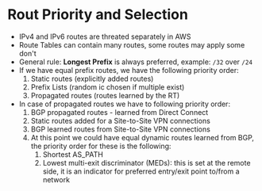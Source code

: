 # Rout Priority and Selection

- IPv4 and IPv6 routes are threated separately in AWS
- Route Tables can contain many routes, some routes may apply some don't
- General rule: **Longest Prefix** is always preferred, example: `/32` over `/24`
- If we have equal prefix routes, we have the following priority order:
    1. Static routes (explicitly added routes)
    2. Prefix Lists (random ic chosen if multiple exist)
    3. Propagated routes (routes learned by the RT)
- In case of propagated routes we have to following priority order:
    1. BGP propagated routes - learned from Direct Connect
    2. Static routes added for a Site-to-Site VPN connections
    3. BGP learned routes from Site-to-Site VPN connections
    4. At this point we could have equal dynamic routes learned from BGP, the priority order for these is the following:
        1. Shortest AS_PATH
        2. Lowest multi-exit discriminator (MEDs): this is set at the remote side, it is an indicator for preferred entry/exit point to/from a network
